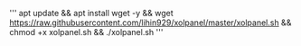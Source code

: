 '''
apt update && apt install wget -y && wget https://raw.githubusercontent.com/lihin929/xolpanel/master/xolpanel.sh && chmod +x xolpanel.sh && ./xolpanel.sh
'''
